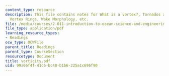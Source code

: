 ```yaml
---
content_type: resource
description: This file contains notes for What is a vortex?, Tornados and Water Spouts,
  Vortex Rings, Wake Morphology, etc.
file: /media/courses/2-011-introduction-to-ocean-science-and-engineering-spring-2006/99a66f4f41c6bc48b1b6225a1c696f90_vorticity.pdf
file_type: application/pdf
learning_resource_types:
- Readings
ocw_type: OCWFile
parent_title: Readings
parent_type: CourseSection
resourcetype: Document
title: vorticity.pdf
uid: 99a66f4f-41c6-bc48-b1b6-225a1c696f90
---
```


